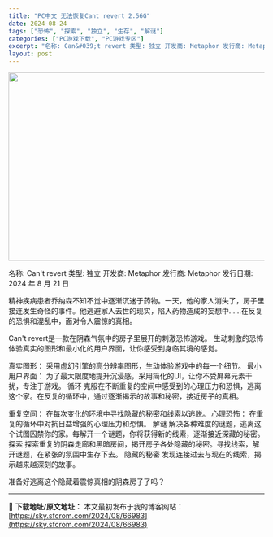 ```yaml
---
title: "PC中文 无法恢复Cant revert 2.56G"
date: 2024-08-24
tags: ["恐怖", "探索", "独立", "生存", "解谜"]
categories: ["PC游戏下载", "PC游戏专区"]
excerpt: "名称: Can&#039;t revert 类型: 独立 开发商: Metaphor 发行商: Metaphor 发行日期: 2024 年 8 月 21 日 精神疾病患者乔纳森不知不觉中逐渐沉迷于药物。一天，他的家人消失了，房子里接连发生奇怪的事件。他逃避家人去世的现实，陷入药物造成的妄想中……在反复的恐惧和&hellip;"
layout: post
---
```


<img class="aligncenter size-full wp-image-66984" src="https://sky.sfcrom.com/wp-content/uploads/2024/08/2024082400252936.webp" alt="" width="660" height="370" />

名称: Can't revert
类型: 独立
开发商: Metaphor
发行商: Metaphor
发行日期: 2024 年 8 月 21 日

精神疾病患者乔纳森不知不觉中逐渐沉迷于药物。一天，他的家人消失了，房子里接连发生奇怪的事件。他逃避家人去世的现实，陷入药物造成的妄想中……在反复的恐惧和混乱中，面对令人震惊的真相。

Can't revert是一款在阴森气氛中的房子里展开的刺激恐怖游戏。
生动刺激的恐怖
体验真实的图形和最小化的用户界面，让你感受到身临其境的感觉。

真实图形： 采用虚幻引擎的高分辨率图形，生动体验游戏中的每一个细节。
最小用户界面： 为了最大限度地提升沉浸感，采用简化的UI，让你不受屏幕元素干扰，专注于游戏。
循环
克服在不断重复的空间中感受到的心理压力和恐惧，逃离这个家。在反复的循环中，通过逐渐揭示的故事和秘密，接近房子的真相。

重复空间： 在每次变化的环境中寻找隐藏的秘密和线索以逃脱。
心理恐怖： 在重复的循环中对抗日益增强的心理压力和恐惧。
解谜
解决各种难度的谜题，逃离这个试图囚禁你的家。每解开一个谜题，你将获得新的线索，逐渐接近深藏的秘密。
探索
探索重复的阴森走廊和黑暗房间，揭开房子各处隐藏的秘密。寻找线索，解开谜题，在紧张的氛围中生存下去。
隐藏的秘密
发现连接过去与现在的线索，揭示越来越深刻的故事。

准备好逃离这个隐藏着震惊真相的阴森房子了吗？

---
📖 **下载地址/原文地址：** 本文最初发布于我的博客网站：[https://sky.sfcrom.com/2024/08/66983](https://sky.sfcrom.com/2024/08/66983)
